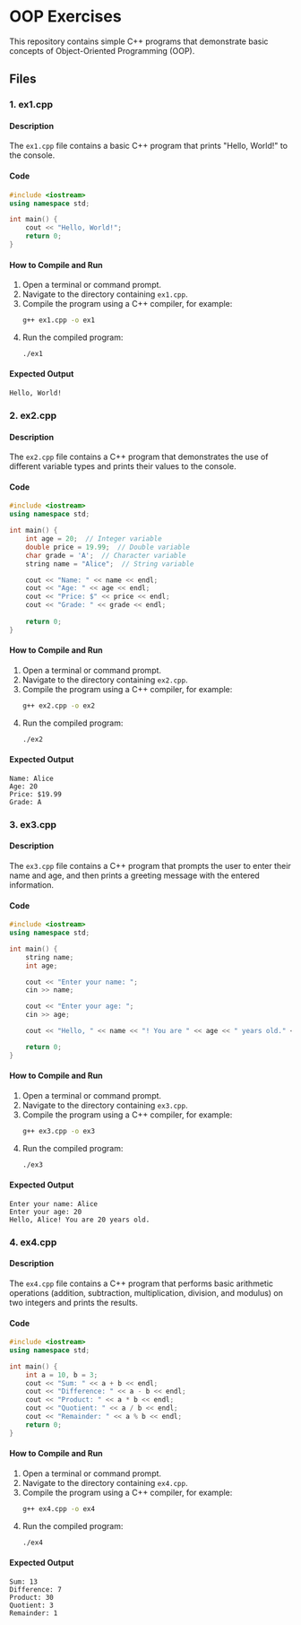 # OOP Exercises

This repository contains simple C++ programs that demonstrate basic concepts of Object-Oriented Programming (OOP).

## Files

### 1. ex1.cpp

#### Description

The `ex1.cpp` file contains a basic C++ program that prints "Hello, World!" to the console.

#### Code

```cpp
#include <iostream>  
using namespace std; 

int main() {  
    cout << "Hello, World!";  
    return 0;  
}
```

#### How to Compile and Run

1. Open a terminal or command prompt.
2. Navigate to the directory containing `ex1.cpp`.
3. Compile the program using a C++ compiler, for example:
   ```sh
   g++ ex1.cpp -o ex1
   ```
4. Run the compiled program:
   ```sh
   ./ex1
   ```

#### Expected Output

```
Hello, World!
```

### 2. ex2.cpp

#### Description

The `ex2.cpp` file contains a C++ program that demonstrates the use of different variable types and prints their values to the console.

#### Code

```cpp
#include <iostream>
using namespace std;

int main() {
    int age = 20;  // Integer variable
    double price = 19.99;  // Double variable
    char grade = 'A';  // Character variable
    string name = "Alice";  // String variable

    cout << "Name: " << name << endl;
    cout << "Age: " << age << endl;
    cout << "Price: $" << price << endl;
    cout << "Grade: " << grade << endl;
    
    return 0;
}
```

#### How to Compile and Run

1. Open a terminal or command prompt.
2. Navigate to the directory containing `ex2.cpp`.
3. Compile the program using a C++ compiler, for example:
   ```sh
   g++ ex2.cpp -o ex2
   ```
4. Run the compiled program:
   ```sh
   ./ex2
   ```

#### Expected Output

```
Name: Alice
Age: 20
Price: $19.99
Grade: A
```

### 3. ex3.cpp

#### Description

The `ex3.cpp` file contains a C++ program that prompts the user to enter their name and age, and then prints a greeting message with the entered information.

#### Code

```cpp
#include <iostream>
using namespace std;

int main() {
    string name;
    int age;

    cout << "Enter your name: ";
    cin >> name;

    cout << "Enter your age: ";
    cin >> age;

    cout << "Hello, " << name << "! You are " << age << " years old." << endl;

    return 0;
}
```

#### How to Compile and Run

1. Open a terminal or command prompt.
2. Navigate to the directory containing `ex3.cpp`.
3. Compile the program using a C++ compiler, for example:
   ```sh
   g++ ex3.cpp -o ex3
   ```
4. Run the compiled program:
   ```sh
   ./ex3
   ```

#### Expected Output

```
Enter your name: Alice
Enter your age: 20
Hello, Alice! You are 20 years old.
```

### 4. ex4.cpp

#### Description

The `ex4.cpp` file contains a C++ program that performs basic arithmetic operations (addition, subtraction, multiplication, division, and modulus) on two integers and prints the results.

#### Code

```cpp
#include <iostream>
using namespace std;

int main() {
    int a = 10, b = 3;
    cout << "Sum: " << a + b << endl;
    cout << "Difference: " << a - b << endl;
    cout << "Product: " << a * b << endl;
    cout << "Quotient: " << a / b << endl;
    cout << "Remainder: " << a % b << endl;
    return 0;
}
```

#### How to Compile and Run

1. Open a terminal or command prompt.
2. Navigate to the directory containing `ex4.cpp`.
3. Compile the program using a C++ compiler, for example:
   ```sh
   g++ ex4.cpp -o ex4
   ```
4. Run the compiled program:
   ```sh
   ./ex4
   ```

#### Expected Output

```
Sum: 13
Difference: 7
Product: 30
Quotient: 3
Remainder: 1
```


